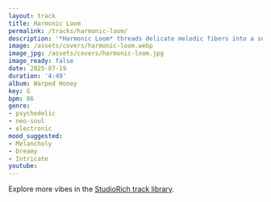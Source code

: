 ```yaml
---
layout: track
title: Harmonic Loom
permalink: /tracks/harmonic-loom/
description: '*Harmonic Loom* threads delicate melodic fibers into a suspended web of sound. Interwoven chord progressions stretch and swirl in hypnotic fashion, with subtle synth glides and melancholic turns. Dreamy, fragile, and intricate.'
image: /assets/covers/harmonic-loom.webp
image_jpg: /assets/covers/harmonic-loom.jpg
image_ready: false
date: 2025-07-19
duration: '4:49'
album: Warped Honey
key: G
bpm: 86
genre:
- psychedelic
- neo-soul
- electronic
mood_suggested:
- Melancholy
- Dreamy
- Intricate
youtube:
---
```


Explore more vibes in the [StudioRich track library](/tracks/).
